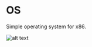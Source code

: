 # OS
Simple operating system for x86.

![alt text](https://www.google.ru/search?q=%D0%BA%D0%BE%D1%82%D0%B8%D0%BA&newwindow=1&source=lnms&tbm=isch&sa=X&ved=0ahUKEwiz8KKH58veAhVMkSwKHWIvCcEQ_AUIDigB&biw=1853&bih=987#imgrc=YmzddKfWezli9M:)
